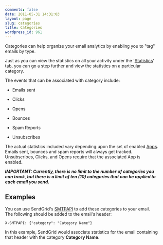 ```yaml
---
comments: false
date: 2011-05-31 14:31:03
layout: page
slug: categories
title: Categories
wordpress_id: 961
---
```


Categories can help organize your email analytics by enabling you to "tag" emails by type.

Just as you can view the statistics on all your activity under the '[Statistics](/documentation/delivery-metrics/)' tab, you can go a step further and view the statistics on a particular category.

The events that can be associated with category include:



	
  * Emails sent

	
  * Clicks

	
  * Opens

	
  * Bounces

	
  * Spam Reports

	
  * Unsubscribes


The actual statistics included vary depending upon the set of enabled [Apps](/documentation/apps/). Emails sent, bounces and spam reports will always get tracked. Unsubscribes, Clicks, and Opens require that the associated App is enabled.

_**IMPORTANT: Currently, there is no limit to the number of categories you can track, but there is a limit of ten (10) categories that can be applied to each email you send.**_


## Examples


You can use SendGrid's [SMTPAPI](/documentation/api/smtp-api/) to add these categories to your email. The following should be added to the email's header:

`X-SMTPAPI: {"category": "Category Name"}`

In this example, SendGrid would associate statistics for the email containing that header with the category **Category Name**.
